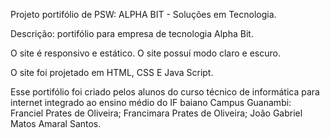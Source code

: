 Projeto portifólio de PSW: ALPHA BIT - Soluções em Tecnologia.

Descrição: portifólio para empresa de tecnologia Alpha Bit.

O site é responsivo e estático.
O site possuí modo claro e escuro.

O site foi projetado em HTML, CSS E Java Script.

Esse portifólio foi criado pelos alunos do curso técnico de informática para internet integrado ao ensino médio do IF baiano Campus Guanambi:
Franciel Prates de Oliveira;
Francimara Prates de Oliveira;
João Gabriel Matos Amaral Santos.

